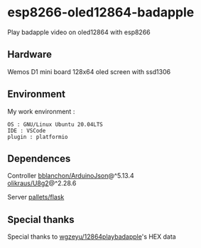 # esp8266-oled12864-badapple
Play badapple video on oled12864 with esp8266

## Hardware
Wemos D1 mini board
128x64 oled screen with ssd1306 

## Environment
My work environment : 

    OS : GNU/Linux Ubuntu 20.04LTS
    IDE : VSCode
    plugin : platformio

## Dependences
Controller
   [bblanchon/ArduinoJson](https://github.com/bblanchon/ArduinoJson)@^5.13.4  
   [olikraus/U8g2](https://github.com/olikraus/u8g2)@^2.28.6  

Server
   [pallets/flask](https://github.com/pallets/flask)
   

## Special thanks
  Special thanks to [wgzeyu/12864playbadapple](https://github.com/wgzeyu/12864playbadapple)'s HEX data
